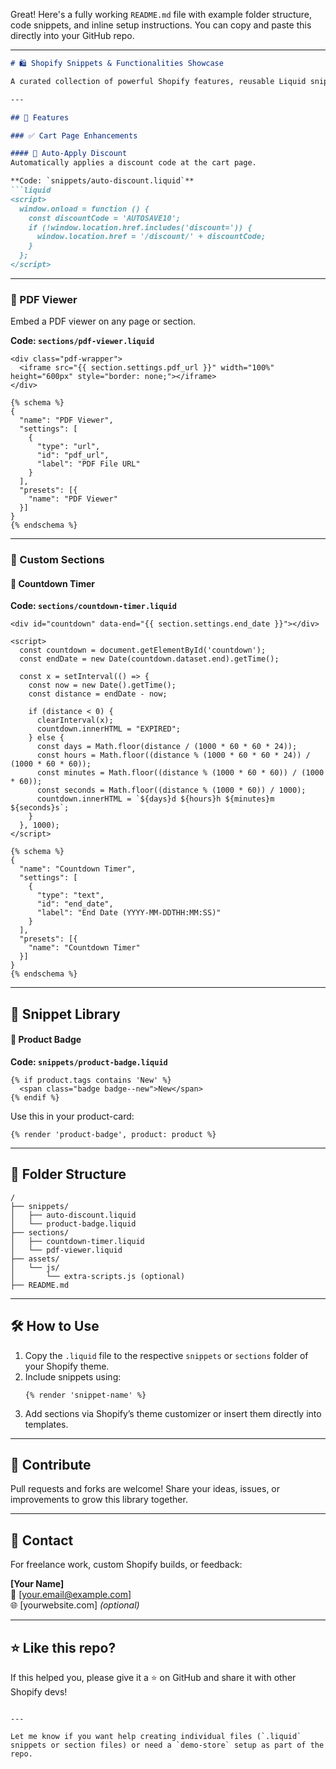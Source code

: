 Great! Here's a fully working `README.md` file with example folder structure, code snippets, and inline setup instructions. You can copy and paste this directly into your GitHub repo.

---

```markdown
# 🛍️ Shopify Snippets & Functionalities Showcase

A curated collection of powerful Shopify features, reusable Liquid snippets, and custom sections to enhance the functionality and user experience of any Shopify store.

---

## 🚀 Features

### ✅ Cart Page Enhancements

#### 🔹 Auto-Apply Discount
Automatically applies a discount code at the cart page.

**Code: `snippets/auto-discount.liquid`**
```liquid
<script>
  window.onload = function () {
    const discountCode = 'AUTOSAVE10';
    if (!window.location.href.includes('discount=')) {
      window.location.href = '/discount/' + discountCode;
    }
  };
</script>
```

---

### 📄 PDF Viewer

Embed a PDF viewer on any page or section.

**Code: `sections/pdf-viewer.liquid`**
```liquid
<div class="pdf-wrapper">
  <iframe src="{{ section.settings.pdf_url }}" width="100%" height="600px" style="border: none;"></iframe>
</div>

{% schema %}
{
  "name": "PDF Viewer",
  "settings": [
    {
      "type": "url",
      "id": "pdf_url",
      "label": "PDF File URL"
    }
  ],
  "presets": [{
    "name": "PDF Viewer"
  }]
}
{% endschema %}
```

---

### 🎨 Custom Sections

#### 🔹 Countdown Timer

**Code: `sections/countdown-timer.liquid`**
```liquid
<div id="countdown" data-end="{{ section.settings.end_date }}"></div>

<script>
  const countdown = document.getElementById('countdown');
  const endDate = new Date(countdown.dataset.end).getTime();

  const x = setInterval(() => {
    const now = new Date().getTime();
    const distance = endDate - now;

    if (distance < 0) {
      clearInterval(x);
      countdown.innerHTML = "EXPIRED";
    } else {
      const days = Math.floor(distance / (1000 * 60 * 60 * 24));
      const hours = Math.floor((distance % (1000 * 60 * 60 * 24)) / (1000 * 60 * 60));
      const minutes = Math.floor((distance % (1000 * 60 * 60)) / (1000 * 60));
      const seconds = Math.floor((distance % (1000 * 60)) / 1000);
      countdown.innerHTML = `${days}d ${hours}h ${minutes}m ${seconds}s`;
    }
  }, 1000);
</script>

{% schema %}
{
  "name": "Countdown Timer",
  "settings": [
    {
      "type": "text",
      "id": "end_date",
      "label": "End Date (YYYY-MM-DDTHH:MM:SS)"
    }
  ],
  "presets": [{
    "name": "Countdown Timer"
  }]
}
{% endschema %}
```

---

## 🧩 Snippet Library

#### 🔹 Product Badge

**Code: `snippets/product-badge.liquid`**
```liquid
{% if product.tags contains 'New' %}
  <span class="badge badge--new">New</span>
{% endif %}
```

Use this in your product-card:
```liquid
{% render 'product-badge', product: product %}
```

---

## 📁 Folder Structure

```plaintext
/
├── snippets/
│   ├── auto-discount.liquid
│   └── product-badge.liquid
├── sections/
│   ├── countdown-timer.liquid
│   └── pdf-viewer.liquid
├── assets/
│   └── js/
│       └── extra-scripts.js (optional)
├── README.md
```

---

## 🛠 How to Use

1. Copy the `.liquid` file to the respective `snippets` or `sections` folder of your Shopify theme.
2. Include snippets using:
   ```liquid
   {% render 'snippet-name' %}
   ```
3. Add sections via Shopify’s theme customizer or insert them directly into templates.

---

## 🙌 Contribute

Pull requests and forks are welcome! Share your ideas, issues, or improvements to grow this library together.

---

## 💬 Contact

For freelance work, custom Shopify builds, or feedback:

**[Your Name]**  
📧 [your.email@example.com]  
🌐 [yourwebsite.com] *(optional)*

---

## ⭐️ Like this repo?

If this helped you, please give it a ⭐️ on GitHub and share it with other Shopify devs!
```

---

Let me know if you want help creating individual files (`.liquid` snippets or section files) or need a `demo-store` setup as part of the repo.
